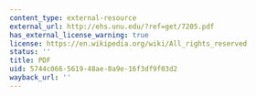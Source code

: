 ```yaml
---
content_type: external-resource
external_url: http://ehs.unu.edu/?ref=get/7205.pdf
has_external_license_warning: true
license: https://en.wikipedia.org/wiki/All_rights_reserved
status: ''
title: PDF
uid: 5744c066-5619-48ae-8a9e-16f3df9f03d2
wayback_url: ''
---
```

